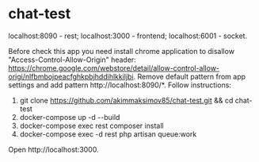 # chat-test
localhost:8090 - rest;
localhost:3000 - frontend;
localhost:6001 - socket.

  Before check this app you need install chrome application to disallow "Access-Control-Allow-Origin" header:
https://chrome.google.com/webstore/detail/allow-control-allow-origi/nlfbmbojpeacfghkpbjhddihlkkiljbi.
Remove default pattern from app settings and add pattern http://localhost:8090/*. 
  Follow instructions:
1. git clone https://github.com/akimmaksimov85/chat-test.git && cd chat-test
2. docker-compose up -d --build
3. docker-compose exec rest composer install
4. docker-compose exec -d rest php artisan queue:work

Open http://localhost:3000.

